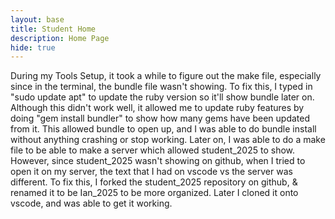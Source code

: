 ```yaml
---
layout: base
title: Student Home 
description: Home Page
hide: true
---
```


During my Tools Setup, it took a while to figure out the make file, especially since in the terminal, the bundle file wasn't showing. To fix this, I typed in "sudo update apt" to update the ruby version so it'll show bundle later on. Although this didn't work well, it allowed me to update ruby features by doing "gem install bundler" to show how many gems have been updated from it. This allowed bundle to open up, and I was able to do bundle install without anything crashing or stop working. Later on, I was able to do a make file to be able to make a server which allowed student_2025 to show. However, since student_2025 wasn't showing on github, when I tried to open it on my server, the text that I had on vscode vs the server was different. To fix this, I forked the student_2025 repository on github, & renamed it to be Ian_2025 to be more organized. Later I cloned it onto vscode, and was able to get it working.
